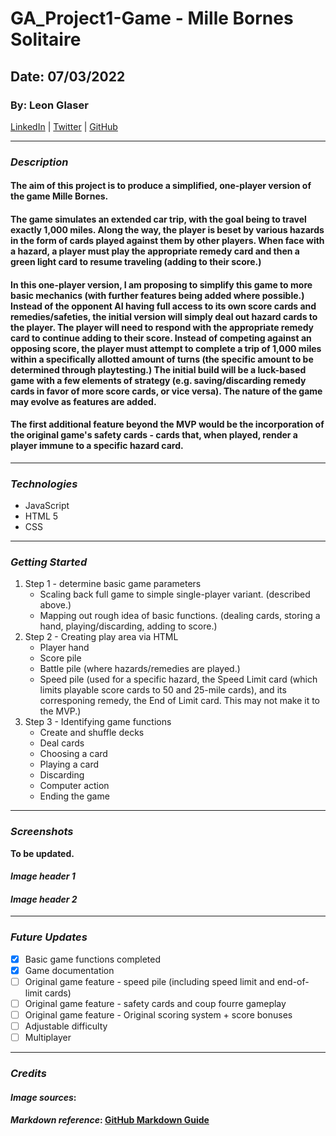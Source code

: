 # GA_Project1-Game - Mille Bornes Solitaire

## Date: 07/03/2022

### By: Leon Glaser

[LinkedIn](https://www.linkedin.com/in/leon-glaser-02645322/) |
[Twitter](https://twitter.com/sirescapist) |
[GitHub](https://github.com/lnglaser)

---

### **_Description_**

#### **The aim of this project is to produce a simplified, one-player version of the game Mille Bornes.**

#### **The game simulates an extended car trip, with the goal being to travel exactly 1,000 miles. Along the way, the player is beset by various hazards in the form of cards played against them by other players. When face with a hazard, a player must play the appropriate remedy card and then a green light card to resume traveling (adding to their score.)**

#### **In this one-player version, I am proposing to simplify this game to more basic mechanics (with further features being added where possible.) Instead of the opponent AI having full access to its own score cards and remedies/safeties, the initial version will simply deal out hazard cards to the player. The player will need to respond with the appropriate remedy card to continue adding to their score. Instead of competing against an opposing score, the player must attempt to complete a trip of 1,000 miles within a specifically allotted amount of turns (the specific amount to be determined through playtesting.) The initial build will be a luck-based game with a few elements of strategy (e.g. saving/discarding remedy cards in favor of more score cards, or vice versa). The nature of the game may evolve as features are added.**

#### **The first additional feature beyond the MVP would be the incorporation of the original game's safety cards - cards that, when played, render a player immune to a specific hazard card.**

---

### **_Technologies_**

- JavaScript
- HTML 5
- CSS

---

### **_Getting Started_**

1. Step 1 - determine basic game parameters
   - Scaling back full game to simple single-player variant. (described above.)
   - Mapping out rough idea of basic functions. (dealing cards, storing a hand, playing/discarding, adding to score.)
2. Step 2 - Creating play area via HTML
   - Player hand
   - Score pile
   - Battle pile (where hazards/remedies are played.)
   - Speed pile (used for a specific hazard, the Speed Limit card (which limits playable score cards to 50 and 25-mile cards), and its corresponing remedy, the End of Limit card. This may not make it to the MVP.)
3. Step 3 - Identifying game functions
   - Create and shuffle decks
   - Deal cards
   - Choosing a card
   - Playing a card
   - Discarding
   - Computer action
   - Ending the game

---

### **_Screenshots_**

**To be updated.**

#### **_Image header 1_**

#### **_Image header 2_**

---

### **_Future Updates_**

- [x] Basic game functions completed
- [x] Game documentation
- [ ] Original game feature - speed pile (including speed limit and end-of-limit cards)
- [ ] Original game feature - safety cards and coup fourre gameplay
- [ ] Original game feature - Original scoring system + score bonuses
- [ ] Adjustable difficulty
- [ ] Multiplayer

---

### **_Credits_**

#### **_Image sources_**:

#### **_Markdown reference_**: [GitHub Markdown Guide](https://gist.github.com/cuonggt/9b7d08a597b167299f0d)
